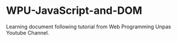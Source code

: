 # WPU-JavaScript-and-DOM
Learning document following tutorial from Web Programming Unpas Youtube Channel.
